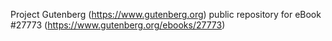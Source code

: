 Project Gutenberg (https://www.gutenberg.org) public repository for eBook #27773 (https://www.gutenberg.org/ebooks/27773)
